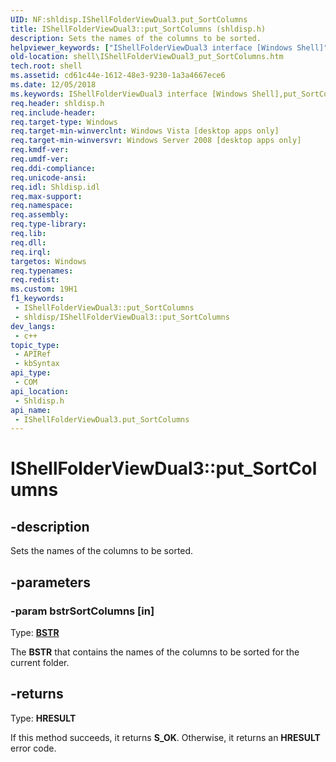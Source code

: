 ```yaml
---
UID: NF:shldisp.IShellFolderViewDual3.put_SortColumns
title: IShellFolderViewDual3::put_SortColumns (shldisp.h)
description: Sets the names of the columns to be sorted.
helpviewer_keywords: ["IShellFolderViewDual3 interface [Windows Shell]","put_SortColumns method","IShellFolderViewDual3.put_SortColumns","IShellFolderViewDual3::put_SortColumns","_shell_IShellFolderViewDual3_put_SortColumns","put_SortColumns","put_SortColumns method [Windows Shell]","put_SortColumns method [Windows Shell]","IShellFolderViewDual3 interface","shell.IShellFolderViewDual3_put_SortColumns","shldisp/IShellFolderViewDual3::put_SortColumns"]
old-location: shell\IShellFolderViewDual3_put_SortColumns.htm
tech.root: shell
ms.assetid: cd61c44e-1612-48e3-9230-1a3a4667ece6
ms.date: 12/05/2018
ms.keywords: IShellFolderViewDual3 interface [Windows Shell],put_SortColumns method, IShellFolderViewDual3.put_SortColumns, IShellFolderViewDual3::put_SortColumns, _shell_IShellFolderViewDual3_put_SortColumns, put_SortColumns, put_SortColumns method [Windows Shell], put_SortColumns method [Windows Shell],IShellFolderViewDual3 interface, shell.IShellFolderViewDual3_put_SortColumns, shldisp/IShellFolderViewDual3::put_SortColumns
req.header: shldisp.h
req.include-header: 
req.target-type: Windows
req.target-min-winverclnt: Windows Vista [desktop apps only]
req.target-min-winversvr: Windows Server 2008 [desktop apps only]
req.kmdf-ver: 
req.umdf-ver: 
req.ddi-compliance: 
req.unicode-ansi: 
req.idl: Shldisp.idl
req.max-support: 
req.namespace: 
req.assembly: 
req.type-library: 
req.lib: 
req.dll: 
req.irql: 
targetos: Windows
req.typenames: 
req.redist: 
ms.custom: 19H1
f1_keywords:
 - IShellFolderViewDual3::put_SortColumns
 - shldisp/IShellFolderViewDual3::put_SortColumns
dev_langs:
 - c++
topic_type:
 - APIRef
 - kbSyntax
api_type:
 - COM
api_location:
 - Shldisp.h
api_name:
 - IShellFolderViewDual3.put_SortColumns
---
```


# IShellFolderViewDual3::put_SortColumns


## -description

Sets the names of the columns to be sorted.

## -parameters

### -param bstrSortColumns [in]

Type: <b><a href="https://docs.microsoft.com/previous-versions/windows/desktop/automat/bstr">BSTR</a></b>

The <b>BSTR</b> that contains the names of the columns to be sorted for the current folder.

## -returns

Type: <b>HRESULT</b>

If this method succeeds, it returns <b xmlns:loc="http://microsoft.com/wdcml/l10n">S_OK</b>. Otherwise, it returns an <b xmlns:loc="http://microsoft.com/wdcml/l10n">HRESULT</b> error code.

